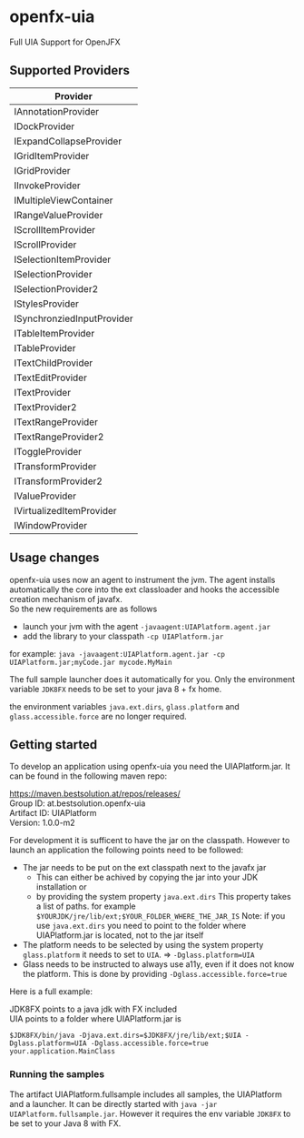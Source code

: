 # openfx-uia

Full UIA Support for OpenJFX

## Supported Providers

| Provider                      |
| ------------------------      |
| IAnnotationProvider           |
| IDockProvider                 |
| IExpandCollapseProvider       |
| IGridItemProvider             |
| IGridProvider                 |
| IInvokeProvider               |
| IMultipleViewContainer        |
| IRangeValueProvider           |
| IScrollItemProvider           |
| IScrollProvider               |
| ISelectionItemProvider        |
| ISelectionProvider            |
| ISelectionProvider2           |
| IStylesProvider               |
| ISynchronziedInputProvider    |
| ITableItemProvider            |
| ITableProvider                |
| ITextChildProvider            |
| ITextEditProvider             |
| ITextProvider                 |
| ITextProvider2                |
| ITextRangeProvider            |
| ITextRangeProvider2           |
| IToggleProvider               |
| ITransformProvider            |
| ITransformProvider2           |
| IValueProvider                |
| IVirtualizedItemProvider      |
| IWindowProvider               |


## Usage changes

openfx-uia uses now an agent to instrument the jvm. The agent installs automatically the core into the ext classloader and hooks the accessible creation mechanism of javafx.   
So the new requirements are as follows
 * launch your jvm with the agent `-javaagent:UIAPlatform.agent.jar`
 * add the library to your classpath `-cp UIAPlatform.jar`
 
for example: `java -javaagent:UIAPlatform.agent.jar -cp UIAPlatform.jar;myCode.jar mycode.MyMain`

The full sample launcher does it automatically for you. Only the environment variable `JDK8FX` needs to be set to your java 8 + fx home.

the environment variables `java.ext.dirs`, `glass.platform` and `glass.accessible.force` are no longer required.

## Getting started

To develop an application using openfx-uia you need the UIAPlatform.jar. It can be found in the following maven repo:

 https://maven.bestsolution.at/repos/releases/   
 Group ID: at.bestsolution.openfx-uia    
 Artifact ID: UIAPlatform    
 Version: 1.0.0-m2  

 For development it is sufficent to have the jar on the classpath. However to launch an application the following points need to be followed:

  * The jar needs to be put on the ext classpath next to the javafx jar
    * This can either be achived by copying the jar into your JDK installation or
    * by providing the system property `java.ext.dirs` This property takes a list of paths. for example `$YOURJDK/jre/lib/ext;$YOUR_FOLDER_WHERE_THE_JAR_IS`
      Note: if you use `java.ext.dirs` you need to point to the folder where UIAPlatform.jar is located, not to the jar itself
  * The platform needs to be selected by using the system property `glass.platform` it needs to set to `UIA`. => `-Dglass.platform=UIA`
  * Glass needs to be instructed to always use a11y, even if it does not know the platform. This is done by providing `-Dglass.accessible.force=true`


  Here is a full example:

  JDK8FX points to a java jdk with FX included    
  UIA points to a folder where UIAPlatform.jar is    

  ```
  $JDK8FX/bin/java -Djava.ext.dirs=$JDK8FX/jre/lib/ext;$UIA -Dglass.platform=UIA -Dglass.accessible.force=true your.application.MainClass
  ```

### Running the samples

The artifact UIAPlatform.fullsample includes all samples, the UIAPlatform and a launcher. It can be directly started with 
`java -jar UIAPlatform.fullsample.jar`.
However it requires the env variable `JDK8FX` to be set to your Java 8 with FX.
